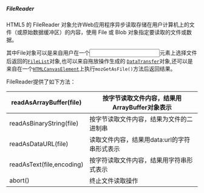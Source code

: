 ##### FileReader

HTML5 的 FileReader 对象允许Web应用程序异步读取存储在用户计算机上的文件（或原始数据缓冲区）的内容，使用 File 或 Blob 对象指定要读取的文件或数据。

其中File对象可以是来自用户在一个<input>元素上选择文件后返回的[`FileList`](https://developer.mozilla.org/zh-CN/docs/Web/API/FileList)对象,也可以来自拖放操作生成的 [`DataTransfer`](https://developer.mozilla.org/zh-CN/docs/Web/API/DataTransfer)对象,还可以是来自在一个[`HTMLCanvasElement`](https://developer.mozilla.org/zh-CN/docs/Web/API/HTMLCanvasElement)上执行`mozGetAsFile()`方法后返回结果。

FileReader提供了如下方法：

| readAsArrayBuffer(file)   | 按字节读取文件内容，结果用ArrayBuffer对象表示 |
| ------------------------- | --------------------------------------------- |
| readAsBinaryString(file)  | 按字节读取文件内容，结果为文件的二进制串      |
| readAsDataURL(file)       | 读取文件内容，结果用data:url的字符串形式表示  |
| readAsText(file,encoding) | 按字符读取文件内容，结果用字符串形式表示      |
| abort()                   | 终止文件读取操作                              |
